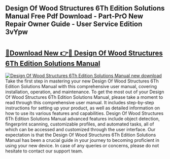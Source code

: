 ## Design Of Wood Structures 6Th Edition Solutions Manual Free Pdf Download - Part-PrO New Repair Owner Guide - User Service Edition 3vYpw

# <h2><a href="http://bc29117.oget.top/?id=Design+Of+Wood+Structures+6Th+Edition+Solutions+Manual">🔗Download New 👉🔴 Design Of Wood Structures 6Th Edition Solutions Manual</a></h2>

[![Design Of Wood Structures 6Th Edition Solutions Manual new download](https://i.imgur.com/5g1atiW.png)](http://bc29117.oget.top/?id=Design+Of+Wood+Structures+6Th+Edition+Solutions+Manual)
Take the first step in mastering your new Design Of Wood Structures 6Th Edition Solutions Manual with this comprehensive user manual, covering installation, operation, and maintenance. To get the most out of your Design Of Wood Structures 6Th Edition Solutions Manual, please take a moment to read through this comprehensive user manual. It includes step-by-step instructions for setting up your product, as well as detailed information on how to use its various features and capabilities. Design Of Wood Structures 6Th Edition Solutions Manual advanced features include object detection, fingerprint scanning, customizable profiles, and automated tasks, all of which can be accessed and customized through the user interface. Our expectation is that the Design Of Wood Structures 6Th Edition Solutions Manual has been a crucial guide in your journey to becoming proficient in using your new device. In case of any queries or concerns, please do not hesitate to contact our support team.
